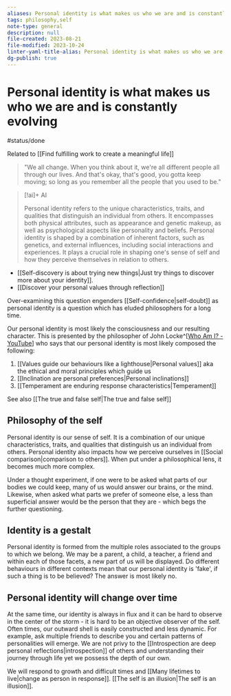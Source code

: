 ```yaml
---
aliases: Personal identity is what makes us who we are and is constantly evolving,who we are,who we want to become,what makes a person,personal identity,who you are,sense of self,distinguish us an individual from others,our unique characteristics,our unique traits,our unique qualities,who am I,What is the self?
tags: philosophy,self
note-type: general
description: null
file-created: 2023-08-21
file-modified: 2023-10-24
linter-yaml-title-alias: Personal identity is what makes us who we are and is constantly evolving
dg-publish: true
---
```


# Personal identity is what makes us who we are and is constantly evolving

#status/done

Related to [[Find fulfilling work to create a meaningful life]]

> "We all change. When you think about it, we're all different people all through our lives. And that's okay, that's good, you gotta keep moving; so long as you remember all the people that you used to be."

> [!ai]+ AI
>
> Personal identity refers to the unique characteristics, traits, and qualities that distinguish an individual from others. It encompasses both physical attributes, such as appearance and genetic makeup, as well as psychological aspects like personality and beliefs. Personal identity is shaped by a combination of inherent factors, such as genetics, and external influences, including social interactions and experiences. It plays a crucial role in shaping one's sense of self and how they perceive themselves in relation to others.

- [[Self-discovery is about trying new things|Just try things to discover more about your identity]].
- [[Discover your personal values through reflection]]

Over-examining this question engenders [[Self-confidence|self-doubt]] as personal identity is a question which has eluded philosophers for a long time.

Our personal identity is most likely the consciousness and our resulting character. This is presented by the philosopher of John Locke^[[Who Am I? - YouTube](https://www.youtube.com/watch?v=oocunV4JX4w)] who says that our personal identity is most likely composed the following:

1. [[Values guide our behaviours like a lighthouse|Personal values]] aka the ethical and moral principles which guide us
2. [[Inclination are personal preferences|Personal inclinations]]
3. [[Temperament are enduring response characteristics|Temperament]]

See also [[The true and false self|The true and false self]]

## Philosophy of the self

Personal identity is our sense of self. It is a combination of our unique characteristics, traits, and qualities that distinguish us an individual from others. Personal identity also impacts how we perceive ourselves in [[Social comparison|comparison to others]]. When put under a philosophical lens, it becomes much more complex.

Under a thought experiment, if one were to be asked what parts of our bodies we could keep, many of us would answer our brains, or the mind. Likewise, when asked what parts we prefer of someone else, a less than superficial answer would be the person that they are - which begs the further questioning.

## Identity is a gestalt

Personal identity is formed from the multiple roles associated to the groups to which we belong. We may be a parent, a child, a teacher, a friend and within each of those facets, a new part of us will be displayed. Do different behaviours in different contexts mean that our personal identity is 'fake', if such a thing is to be believed? The answer is most likely no.

## Personal identity will change over time

At the same time, our identity is always in flux and it can be hard to observe in the center of the storm - it is hard to be an objective observer of the self. Often times, our outward shell is easily constructed and less dynamic. For example, ask multiple friends to describe you and certain patterns of personalities will emerge. We are not privy to the [[Introspection are deep personal reflections|introspection]] of others and understanding their journey through life yet we possess the depth of our own.

We will respond to growth and difficult times and [[Many lifetimes to live|change as person in response]]. [[The self is an illusion|The self is an illusion]].
